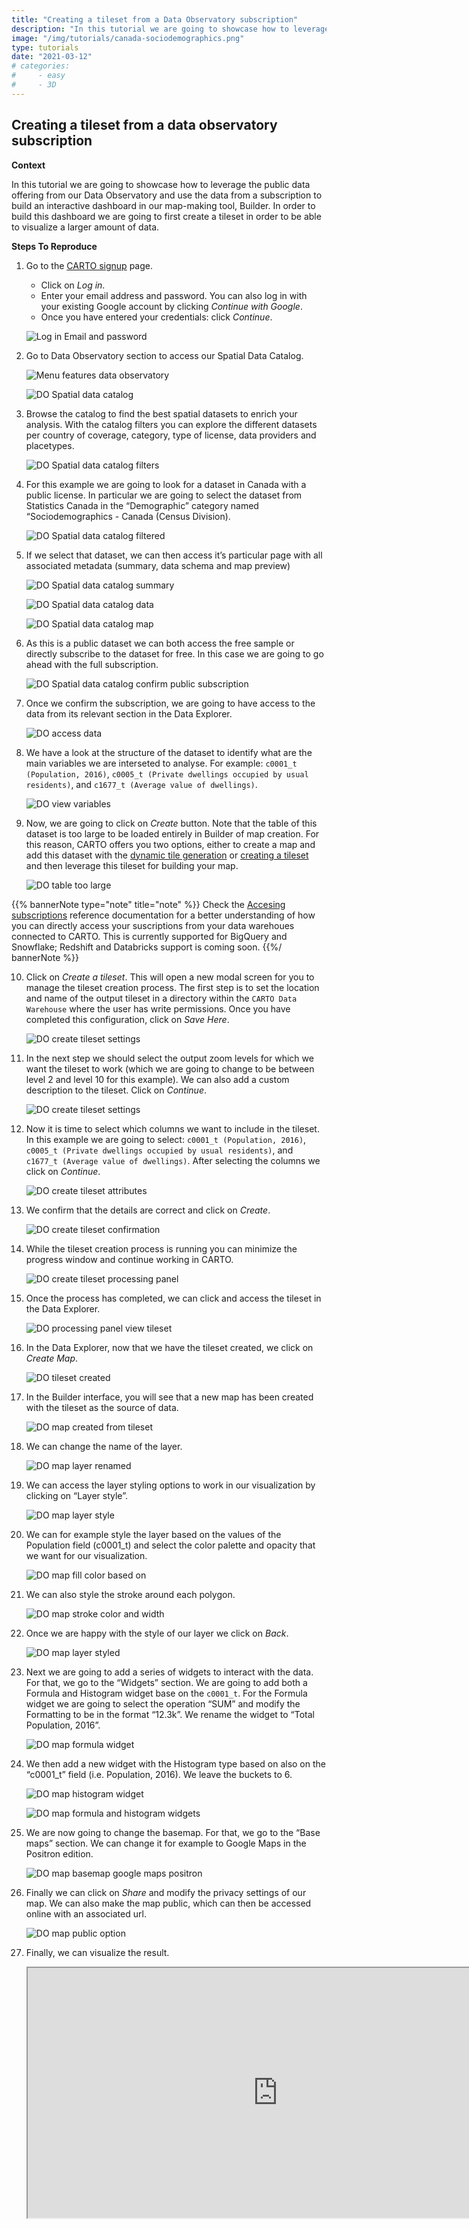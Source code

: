 ```yaml
---
title: "Creating a tileset from a Data Observatory subscription"
description: "In this tutorial we are going to showcase how to leverage the public data offering from our Data Observatory and use the data from a subscription to build an interactive dashboard in our map-making tool, Builder. In order to build this dashboard we are going to first create a tileset in order to be able to visualize a larger amount of data." 
image: "/img/tutorials/canada-sociodemographics.png"
type: tutorials
date: "2021-03-12"
# categories:
#     - easy
#     - 3D
---
```


## Creating a tileset from a data observatory subscription

**Context**

In this tutorial we are going to showcase how to leverage the public data offering from our Data Observatory and use the data from a subscription to build an interactive dashboard in our map-making tool, Builder. In order to build this dashboard we are going to first create a tileset in order to be able to visualize a larger amount of data.

**Steps To Reproduce**

1. Go to the <a href="http://app.carto.com/signup" target="_blank">CARTO signup</a> page.
   - Click on *Log in*.
   - Enter your email address and password. You can also log in with your existing Google account by clicking *Continue with Google*.
   - Once you have entered your credentials: click *Continue*.

   ![Log in Email and password](/img/cloud-native-workspace/get-started/login.png)

2. Go to Data Observatory section to access our Spatial Data Catalog.

   ![Menu features data observatory](/img/cloud-native-workspace/tutorials/tutorial9_the_menu_features_data_observatory.png)

   ![DO Spatial data catalog](/img/cloud-native-workspace/tutorials/tutorial9_do_spatial_data_catalog_overview.png)

3. Browse the catalog to find the best spatial datasets to enrich your analysis. With the catalog filters you can explore the different datasets per country of coverage, category, type of license, data providers and placetypes. 

   ![DO Spatial data catalog filters](/img/cloud-native-workspace/tutorials/tutorial9_do_spatial_data_catalog_filters.png)

4. For this example we are going to look for a dataset in Canada with a public license. In particular we are going to select the dataset from Statistics Canada in the “Demographic” category named “Sociodemographics - Canada (Census Division). 

   ![DO Spatial data catalog filtered](/img/cloud-native-workspace/tutorials/tutorial9_do_spatial_data_catalog_filtered.png)

5. If we select that dataset, we can then access it’s particular page with all associated metadata (summary, data schema and map preview)

   ![DO Spatial data catalog summary](/img/cloud-native-workspace/tutorials/tutorial9_do_spatial_data_catalog_summary.png)

   ![DO Spatial data catalog data](/img/cloud-native-workspace/tutorials/tutorial9_do_spatial_data_catalog_data.png)

   ![DO Spatial data catalog map](/img/cloud-native-workspace/tutorials/tutorial9_do_spatial_data_catalog_map.png)

6. As this is a public dataset we can both access the free sample or directly subscribe to the dataset for free. In this case we are going to go ahead with the full subscription. 

   ![DO Spatial data catalog confirm public subscription](/img/cloud-native-workspace/tutorials/tutorial9_do_catalog_confirm_public_subscription.png)

7. Once we confirm the subscription, we are going to have access to the data from its relevant section in the Data Explorer.

   ![DO access data](/img/cloud-native-workspace/tutorials/tutorial9_do_access_data.png)

8. We have a look at the structure of the dataset to identify what are the main variables we are interseted to analyse. For example: `c0001_t (Population, 2016)`, `c0005_t (Private dwellings occupied by usual residents)`, and `c1677_t (Average value of dwellings)`.

   ![DO view variables](/img/cloud-native-workspace/tutorials/tutorial9_do_view_variables.png)

9. Now, we are going to click on *Create* button. Note that the table of this dataset is too large to be loaded entirely in Builder of map creation. For this reason, CARTO offers you two options, either to create a map and add this dataset with the [dynamic tile generation](../../maps/performance-considerations/#medium-size-datasets) or [creating a tileset](../../data-explorer/creating-a-tileset-from-your-data) and then leverage this tileset for building your map. 

   ![DO table too large](/img/cloud-native-workspace/tutorials/tutorial9_do_warning_table_too_large.png)

{{% bannerNote type="note" title="note" %}}
Check the <a href="/data-observatory/guides/accessing-your-subscriptions-from-your-data-warehouse/" target="_blank">Accesing subscriptions</a> reference documentation for a better understanding of how you can directly access your suscriptions from your data warehoues connected to CARTO. This is currently supported for BigQuery and Snowflake; Redshift and Databricks support is coming soon.
{{%/ bannerNote %}}

10. Click on *Create a tileset*. This will open a new modal screen for you to manage the tileset creation process. The first step is to set the location and name of the output tileset in a directory within the `CARTO Data Warehouse` where the user has write permissions. Once you have completed this configuration, click on *Save Here*.

    ![DO create tileset settings](/img/cloud-native-workspace/tutorials/tutorial9_do_create_tileset_destination.png)

11. In the next step we should select the output zoom levels for which we want the tileset to work (which we are going to change to be between level 2 and level 10 for this example). We can also add a custom description to the tileset. Click on *Continue*.

    ![DO create tileset settings](/img/cloud-native-workspace/tutorials/tutorial9_do_create_tileset_the_settings.png)

12. Now it is time to select which columns we want to include in the tileset. In this example we are going to select: `c0001_t (Population, 2016)`, `c0005_t (Private dwellings occupied by usual residents)`, and `c1677_t (Average value of dwellings)`. After selecting the columns we click on *Continue*. 

    ![DO create tileset attributes](/img/cloud-native-workspace/tutorials/tutorial9_do_create_tileset_the_attributes.png)

13. We confirm that the details are correct and click on *Create*.

    ![DO create tileset confirmation](/img/cloud-native-workspace/tutorials/tutorial9_do_create_tileset_the_confirmation.png)

14. While the tileset creation process is running you can minimize the progress window and continue working in CARTO. 

    ![DO create tileset processing panel](/img/cloud-native-workspace/tutorials/tutorial9_do_create_tileset_processing_panel.png)

15. Once the process has completed, we can click and access the tileset in the Data Explorer.

    ![DO processing panel view tileset](/img/cloud-native-workspace/tutorials/tutorial9_do_processing_panel_view_tileset.png)

16. In the Data Explorer, now that we have the tileset created, we click on *Create Map*. 

    ![DO tileset created](/img/cloud-native-workspace/tutorials/tutorial9_do_tileset_created.png)

17. In the Builder interface, you will see that a new map has been created with the tileset as the source of data.

    ![DO map created from tileset](/img/cloud-native-workspace/tutorials/tutorial9_de_map_from_tileset.png)

18. We can change the name of the layer.

    ![DO map layer renamed](/img/cloud-native-workspace/tutorials/tutorial9_do_map_layer_renaming.png)

19. We can access the layer styling options to work in our visualization by clicking on “Layer style”.

    ![DO map layer style](/img/cloud-native-workspace/tutorials/tutorial9_do_map_select_layer_style.png)

20. We can for example style the layer based on the values of the Population field (c0001_t) and select the color palette and opacity that we want for our visualization. 

    ![DO map fill color based on](/img/cloud-native-workspace/tutorials/tutorial9_do_map_fill_color_based_on_field.png)

21. We can also style the stroke around each polygon.

    ![DO map stroke color and width](/img/cloud-native-workspace/tutorials/tutorial9_do_map_stroke_color_and_width.png)

22. Once we are happy with the style of our layer we click on *Back*.

    ![DO map layer styled](/img/cloud-native-workspace/tutorials/tutorial9_do_map_styled.png)

23. Next we are going to add a series of widgets to interact with the data. For that, we go to the “Widgets” section. We are going to add both a Formula and Histogram widget base on the `c0001_t`. For the Formula widget we are going to select the operation “SUM” and modify the Formatting to be in the format “12.3k”. We rename the widget to “Total Population, 2016”.

    ![DO map formula widget](/img/cloud-native-workspace/tutorials/tutorial9_do_map_formula_widget.png)

24. We then add a new widget with the Histogram type based on also on the “c0001_t” field (i.e. Population, 2016). We leave the buckets to 6.

    ![DO map histogram widget](/img/cloud-native-workspace/tutorials/tutorial9_do_map_histogram_widget.png)

    ![DO map formula and histogram widgets](/img/cloud-native-workspace/tutorials/tutorial9_do_map_formula_and_histogram_widget.png)

25. We are now going to change the basemap. For that, we go to the “Base maps” section. We can change it for example to Google Maps in the Positron edition.

    ![DO map basemap google maps positron](/img/cloud-native-workspace/tutorials/tutorial9_do_map_googlemaps_positron.png)

26. Finally we can click on *Share* and modify the privacy settings of our map. We can also make the map public, which can then be accessed online with an associated url. 

    ![DO map public option](/img/cloud-native-workspace/tutorials/tutorial9_do_map_public_map_options.png)

27. Finally, we can visualize the result.

    <iframe width="800px" height="400px" src="https://gcp-us-east1.app.carto.com/map/20bcf2b8-b50b-426b-a918-cc31e2400027"></iframe>

